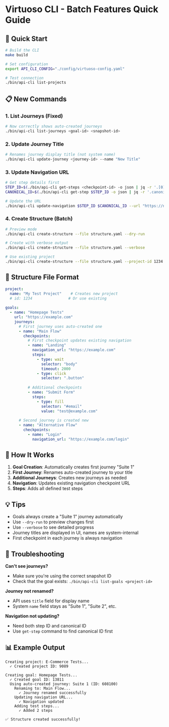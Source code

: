 # Virtuoso CLI - Batch Features Quick Guide

## 🚀 Quick Start

```bash
# Build the CLI
make build

# Set configuration
export API_CLI_CONFIG="./config/virtuoso-config.yaml"

# Test connection
./bin/api-cli list-projects
```

## 📋 New Commands

### 1. List Journeys (Fixed)
```bash
# Now correctly shows auto-created journeys
./bin/api-cli list-journeys <goal-id> <snapshot-id>
```

### 2. Update Journey Title
```bash
# Renames journey display title (not system name)
./bin/api-cli update-journey <journey-id> --name "New Title"
```

### 3. Update Navigation URL
```bash
# Get step details first
STEP_ID=$(./bin/api-cli get-steps <checkpoint-id> -o json | jq -r '.[0].id')
CANONICAL_ID=$(./bin/api-cli get-step $STEP_ID -o json | jq -r '.canonicalId')

# Update the URL
./bin/api-cli update-navigation $STEP_ID $CANONICAL_ID --url "https://new-url.com"
```

### 4. Create Structure (Batch)
```bash
# Preview mode
./bin/api-cli create-structure --file structure.yaml --dry-run

# Create with verbose output  
./bin/api-cli create-structure --file structure.yaml --verbose

# Use existing project
./bin/api-cli create-structure --file structure.yaml --project-id 1234
```

## 📄 Structure File Format

```yaml
project:
  name: "My Test Project"    # Creates new project
  # id: 1234                # Or use existing
  
goals:
  - name: "Homepage Tests"
    url: "https://example.com"
    journeys:
      # First journey uses auto-created one
      - name: "Main Flow"    
        checkpoints:
          # First checkpoint updates existing navigation
          - name: "Landing"
            navigation_url: "https://example.com"
            steps:
              - type: wait
                selector: "body"
                timeout: 2000
              - type: click
                selector: ".button"
                
          # Additional checkpoints
          - name: "Submit Form"
            steps:
              - type: fill
                selector: "#email"
                value: "test@example.com"
                
      # Second journey is created new
      - name: "Alternative Flow"
        checkpoints:
          - name: "Login"
            navigation_url: "https://example.com/login"
```

## 🎯 How It Works

1. **Goal Creation**: Automatically creates first journey "Suite 1"
2. **First Journey**: Renames auto-created journey to your title
3. **Additional Journeys**: Creates new journeys as needed
4. **Navigation**: Updates existing navigation checkpoint URL
5. **Steps**: Adds all defined test steps

## 💡 Tips

- Goals always create a "Suite 1" journey automatically
- Use `--dry-run` to preview changes first
- Use `--verbose` to see detailed progress
- Journey titles are displayed in UI, names are system-internal
- First checkpoint in each journey is always navigation

## 🔧 Troubleshooting

**Can't see journeys?**
- Make sure you're using the correct snapshot ID
- Check that the goal exists: `./bin/api-cli list-goals <project-id>`

**Journey not renamed?**
- API uses `title` field for display name
- System `name` field stays as "Suite 1", "Suite 2", etc.

**Navigation not updating?**
- Need both step ID and canonical ID
- Use `get-step` command to find canonical ID first

## 📊 Example Output

```
Creating project: E-Commerce Tests...
  ✓ Created project ID: 9089

Creating goal: Homepage Tests...
  ✓ Created goal ID: 13811
  Using auto-created journey: Suite 1 (ID: 608100)
    Renaming to: Main Flow...
      ✓ Journey renamed successfully
    Updating navigation URL...
      ✓ Navigation updated
    Adding test steps...
      ✓ Added 2 steps
      
✅ Structure created successfully!
```